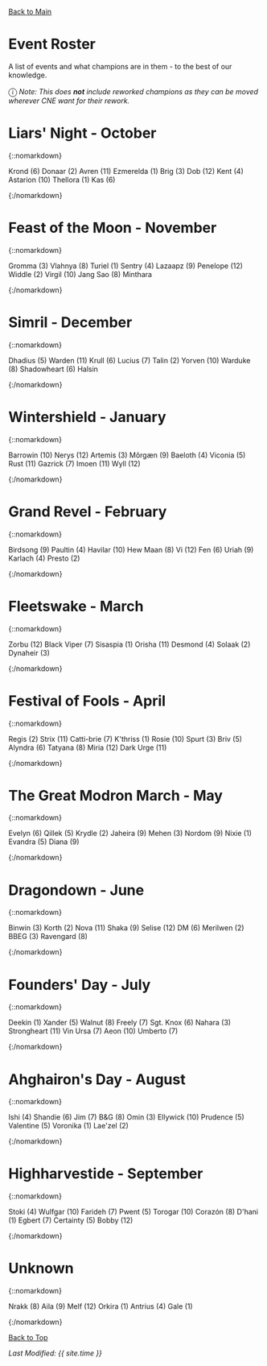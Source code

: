 [Back to Main](index.md)

# Event Roster

A list of events and what champions are in them - to the best of our knowledge.

<span style="font-size:1.2em;">ⓘ</span> *Note: This does **not** include reworked champions as they can be moved wherever CNE want for their rework.*

# Liars' Night - October

{::nomarkdown}

<span class="eventRosterHolder">
<span class="eventRosterChampion" id="krond" style="background-image:url(images/portraits/krond.png)">Krond (6)</span>
<span class="eventRosterChampion" id="donaar" style="background-image:url(images/portraits/donaar.png)">Donaar (2)</span>
<span class="eventRosterChampion" id="avren" style="background-image:url(images/portraits/avren.png)">Avren (11)</span>
<span class="eventRosterChampion" id="ezmerelda" style="background-image:url(images/portraits/ezmerelda.png)">Ezmerelda (1)</span>
<span class="eventRosterChampion" id="brig" style="background-image:url(images/portraits/brig.png)">Brig (3)</span>
<span class="eventRosterChampion" id="dob" style="background-image:url(images/portraits/dob.png)">Dob (12)</span>
<span class="eventRosterChampion" id="kent" style="background-image:url(images/portraits/kent.png)">Kent (4)</span>
<span class="eventRosterChampion" id="astarion" style="background-image:url(images/portraits/astarion.png)">Astarion (10)</span>
<span class="eventRosterChampion" id="thellora" style="background-image:url(images/portraits/thellora.png)">Thellora (1)</span>
<span class="eventRosterChampion" id="kas" style="background-image:url(images/portraits/kas.png)">Kas (6)</span>
</span>

{:/nomarkdown}

# Feast of the Moon - November

{::nomarkdown}

<span class="eventRosterHolder">
<span class="eventRosterChampion" id="gromma" style="background-image:url(images/portraits/gromma.png)">Gromma (3)</span>
<span class="eventRosterChampion" id="vlahnya" style="background-image:url(images/portraits/vlahnya.png)">Vlahnya (8)</span>
<span class="eventRosterChampion" id="turiel" style="background-image:url(images/portraits/turiel.png)">Turiel (1)</span>
<span class="eventRosterChampion" id="sentry" style="background-image:url(images/portraits/sentry.png)">Sentry (4)</span>
<span class="eventRosterChampion" id="lazaapz" style="background-image:url(images/portraits/lazaapz.png)">Lazaapz (9)</span>
<span class="eventRosterChampion" id="penelope" style="background-image:url(images/portraits/penelope.png)">Penelope (12)</span>
<span class="eventRosterChampion" id="widdle" style="background-image:url(images/portraits/widdle.png)">Widdle (2)</span>
<span class="eventRosterChampion" id="virgil" style="background-image:url(images/portraits/virgil.png)">Virgil (10)</span>
<span class="eventRosterChampion" id="jangsao" style="background-image:url(images/portraits/jangsao.png)">Jang Sao (8)</span>
<span class="eventRosterChampion" id="minthara" style="background-image:url(images/portraits/minthara.png)">Minthara</span>
</span>

{:/nomarkdown}

# Simril - December

{::nomarkdown}

<span class="eventRosterHolder">
<span class="eventRosterChampion" id="dhadius" style="background-image:url(images/portraits/dhadius.png)">Dhadius (5)</span>
<span class="eventRosterChampion" id="warden" style="background-image:url(images/portraits/warden.png)">Warden (11)</span>
<span class="eventRosterChampion" id="krull" style="background-image:url(images/portraits/krull.png)">Krull (6)</span>
<span class="eventRosterChampion" id="lucius" style="background-image:url(images/portraits/lucius.png)">Lucius (7)</span>
<span class="eventRosterChampion" id="talin" style="background-image:url(images/portraits/talin.png)">Talin (2)</span>
<span class="eventRosterChampion" id="yorven" style="background-image:url(images/portraits/yorven.png)">Yorven (10)</span>
<span class="eventRosterChampion" id="warduke" style="background-image:url(images/portraits/warduke.png)">Warduke (8)</span>
<span class="eventRosterChampion" id="shadowheart" style="background-image:url(images/portraits/shadowheart.png)">Shadowheart (6)</span>
<span class="eventRosterChampion" id="halsin" style="background-image:url(images/portraits/halsin.png)">Halsin</span>
</span>

{:/nomarkdown}

# Wintershield - January

{::nomarkdown}

<span class="eventRosterHolder">
<span class="eventRosterChampion" id="barrowin" style="background-image:url(images/portraits/barrowin.png)">Barrowin (10)</span>
<span class="eventRosterChampion" id="nerys" style="background-image:url(images/portraits/nerys.png)">Nerys (12)</span>
<span class="eventRosterChampion" id="artemis" style="background-image:url(images/portraits/artemis.png)">Artemis (3)</span>
<span class="eventRosterChampion" id="morgaen" style="background-image:url(images/portraits/morgaen.png)">Môrgæn (9)</span>
<span class="eventRosterChampion" id="baeloth" style="background-image:url(images/portraits/baeloth.png)">Baeloth (4)</span>
<span class="eventRosterChampion" id="viconia" style="background-image:url(images/portraits/viconia.png)">Viconia (5)</span>
<span class="eventRosterChampion" id="rust" style="background-image:url(images/portraits/rust.png)">Rust (11)</span>
<span class="eventRosterChampion" id="gazrick" style="background-image:url(images/portraits/gazrick.png)">Gazrick (7)</span>
<span class="eventRosterChampion" id="imoen" style="background-image:url(images/portraits/imoen.png)">Imoen (11)</span>
<span class="eventRosterChampion" id="wyll" style="background-image:url(images/portraits/wyll.png)">Wyll (12)</span>
</span>

{:/nomarkdown}

# Grand Revel - February

{::nomarkdown}

<span class="eventRosterHolder">
<span class="eventRosterChampion" id="birdsong" style="background-image:url(images/portraits/birdsong.png)">Birdsong (9)</span>
<span class="eventRosterChampion" id="paultin" style="background-image:url(images/portraits/paultin.png)">Paultin (4)</span>
<span class="eventRosterChampion" id="havilar" style="background-image:url(images/portraits/havilar.png)">Havilar (10)</span>
<span class="eventRosterChampion" id="hewmaan" style="background-image:url(images/portraits/hewmaan.png)">Hew Maan (8)</span>
<span class="eventRosterChampion" id="vi" style="background-image:url(images/portraits/vi.png)">Vi (12)</span>
<span class="eventRosterChampion" id="fen" style="background-image:url(images/portraits/fen.png)">Fen (6)</span>
<span class="eventRosterChampion" id="uriah" style="background-image:url(images/portraits/uriah.png)">Uriah (9)</span>
<span class="eventRosterChampion" id="karlach" style="background-image:url(images/portraits/karlach.png)">Karlach (4)</span>
<span class="eventRosterChampion" id="presto" style="background-image:url(images/portraits/presto.png)">Presto (2)</span>
</span>

{:/nomarkdown}

# Fleetswake - March

{::nomarkdown}

<span class="eventRosterHolder">
<span class="eventRosterChampion" id="zorbu" style="background-image:url(images/portraits/zorbu.png)">Zorbu (12)</span>
<span class="eventRosterChampion" id="blackviper" style="background-image:url(images/portraits/blackviper.png)">Black Viper (7)</span>
<span class="eventRosterChampion" id="sisaspia" style="background-image:url(images/portraits/sisaspia.png)">Sisaspia (1)</span>
<span class="eventRosterChampion" id="orisha" style="background-image:url(images/portraits/orisha.png)">Orisha (11)</span>
<span class="eventRosterChampion" id="desmond" style="background-image:url(images/portraits/desmond.png)">Desmond (4)</span>
<span class="eventRosterChampion" id="solaak" style="background-image:url(images/portraits/solaak.png)">Solaak (2)</span>
<span class="eventRosterChampion" id="dynaheir" style="background-image:url(images/portraits/dynaheir.png)">Dynaheir (3)</span>
</span>

{:/nomarkdown}

# Festival of Fools - April

{::nomarkdown}

<span class="eventRosterHolder">
<span class="eventRosterChampion" id="regis" style="background-image:url(images/portraits/regis.png)">Regis (2)</span>
<span class="eventRosterChampion" id="strix" style="background-image:url(images/portraits/strix.png)">Strix (11)</span>
<span class="eventRosterChampion" id="cattibrie" style="background-image:url(images/portraits/cattibrie.png)">Catti-brie (7)</span>
<span class="eventRosterChampion" id="kthriss" style="background-image:url(images/portraits/kthriss.png)">K'thriss (1)</span>
<span class="eventRosterChampion" id="rosie" style="background-image:url(images/portraits/rosie.png)">Rosie (10)</span>
<span class="eventRosterChampion" id="spurt" style="background-image:url(images/portraits/spurt.png)">Spurt (3)</span>
<span class="eventRosterChampion" id="briv" style="background-image:url(images/portraits/briv.png)">Briv (5)</span>
<span class="eventRosterChampion" id="alyndra" style="background-image:url(images/portraits/alyndra.png)">Alyndra (6)</span>
<span class="eventRosterChampion" id="tatyana" style="background-image:url(images/portraits/tatyana.png)">Tatyana (8)</span>
<span class="eventRosterChampion" id="miria" style="background-image:url(images/portraits/miria.png)">Miria (12)</span>
<span class="eventRosterChampion" id="darkurge" style="background-image:url(images/portraits/darkurge.png)">Dark Urge (11)</span>
</span>

{:/nomarkdown}

# The Great Modron March - May

{::nomarkdown}

<span class="eventRosterHolder">
<span class="eventRosterChampion" id="evelyn" style="background-image:url(images/portraits/evelyn.png)">Evelyn (6)</span>
<span class="eventRosterChampion" id="qillek" style="background-image:url(images/portraits/qillek.png)">Qillek (5)</span>
<span class="eventRosterChampion" id="krydle" style="background-image:url(images/portraits/krydle.png)">Krydle (2)</span>
<span class="eventRosterChampion" id="jaheira" style="background-image:url(images/portraits/jaheira.png)">Jaheira (9)</span>
<span class="eventRosterChampion" id="mehen" style="background-image:url(images/portraits/mehen.png)">Mehen (3)</span>
<span class="eventRosterChampion" id="nordom" style="background-image:url(images/portraits/nordom.png)">Nordom (9)</span>
<span class="eventRosterChampion" id="nixie" style="background-image:url(images/portraits/nixie.png)">Nixie (1)</span>
<span class="eventRosterChampion" id="evandra" style="background-image:url(images/portraits/evandra.png)">Evandra (5)</span>
<span class="eventRosterChampion" id="diana" style="background-image:url(images/portraits/diana.png)">Diana (9)</span>
</span>

{:/nomarkdown}

# Dragondown - June

{::nomarkdown}

<span class="eventRosterHolder">
<span class="eventRosterChampion" id="binwin" style="background-image:url(images/portraits/binwin.png)">Binwin (3)</span>
<span class="eventRosterChampion" id="korth" style="background-image:url(images/portraits/korth.png)">Korth (2)</span>
<span class="eventRosterChampion" id="nova" style="background-image:url(images/portraits/nova.png)">Nova (11)</span>
<span class="eventRosterChampion" id="shaka" style="background-image:url(images/portraits/shaka.png)">Shaka (9)</span>
<span class="eventRosterChampion" id="selise" style="background-image:url(images/portraits/selise.png)">Selise (12)</span>
<span class="eventRosterChampion" id="dm" style="background-image:url(images/portraits/dm.png)">DM (6)</span>
<span class="eventRosterChampion" id="merilwen" style="background-image:url(images/portraits/merilwen.png)">Merilwen (2)</span>
<span class="eventRosterChampion" id="bbeg" style="background-image:url(images/portraits/bbeg.png)">BBEG (3)</span>
<span class="eventRosterChampion" id="ravengard" style="background-image:url(images/portraits/ravengard.png)">Ravengard (8)</span>
</span>

{:/nomarkdown}

# Founders' Day - July

{::nomarkdown}

<span class="eventRosterHolder">
<span class="eventRosterChampion" id="deekin" style="background-image:url(images/portraits/deekin.png)">Deekin (1)</span>
<span class="eventRosterChampion" id="xander" style="background-image:url(images/portraits/xander.png)">Xander (5)</span>
<span class="eventRosterChampion" id="walnut" style="background-image:url(images/portraits/walnut.png)">Walnut (8)</span>
<span class="eventRosterChampion" id="freely" style="background-image:url(images/portraits/freely.png)">Freely (7)</span>
<span class="eventRosterChampion" id="sgtknox" style="background-image:url(images/portraits/sgtknox.png)">Sgt. Knox (6)</span>
<span class="eventRosterChampion" id="nahara" style="background-image:url(images/portraits/nahara.png)">Nahara (3)</span>
<span class="eventRosterChampion" id="strongheart" style="background-image:url(images/portraits/strongheart.png)">Strongheart (11)</span>
<span class="eventRosterChampion" id="vinursa" style="background-image:url(images/portraits/vinursa.png)">Vin Ursa (7)</span>
<span class="eventRosterChampion" id="aeon" style="background-image:url(images/portraits/aeon.png)">Aeon (10)</span>
<span class="eventRosterChampion" id="umberto" style="background-image:url(images/portraits/umberto.png)">Umberto (7)</span>
</span>

{:/nomarkdown}

# Ahghairon's Day - August

{::nomarkdown}

<span class="eventRosterHolder">
<span class="eventRosterChampion" id="ishi" style="background-image:url(images/portraits/ishi.png)">Ishi (4)</span>
<span class="eventRosterChampion" id="shandie" style="background-image:url(images/portraits/shandie.png)">Shandie (6)</span>
<span class="eventRosterChampion" id="jim" style="background-image:url(images/portraits/jim.png)">Jim (7)</span>
<span class="eventRosterChampion" id="b&g" style="background-image:url(images/portraits/b&g.png)">B&G (8)</span>
<span class="eventRosterChampion" id="omin" style="background-image:url(images/portraits/omin.png)">Omin (3)</span>
<span class="eventRosterChampion" id="ellywick" style="background-image:url(images/portraits/ellywick.png)">Ellywick (10)</span>
<span class="eventRosterChampion" id="prudence" style="background-image:url(images/portraits/prudence.png)">Prudence (5)</span>
<span class="eventRosterChampion" id="valentine" style="background-image:url(images/portraits/valentine.png)">Valentine (5)</span>
<span class="eventRosterChampion" id="voronika" style="background-image:url(images/portraits/voronika.png)">Voronika (1)</span>
<span class="eventRosterChampion" id="laezel" style="background-image:url(images/portraits/laezel.png)">Lae'zel (2)</span>
</span>

{:/nomarkdown}

# Highharvestide - September

{::nomarkdown}

<span class="eventRosterHolder">
<span class="eventRosterChampion" id="stoki" style="background-image:url(images/portraits/stoki.png)">Stoki (4)</span>
<span class="eventRosterChampion" id="wulfgar" style="background-image:url(images/portraits/wulfgar.png)">Wulfgar (10)</span>
<span class="eventRosterChampion" id="farideh" style="background-image:url(images/portraits/farideh.png)">Farideh (7)</span>
<span class="eventRosterChampion" id="pwent" style="background-image:url(images/portraits/pwent.png)">Pwent (5)</span>
<span class="eventRosterChampion" id="torogar" style="background-image:url(images/portraits/torogar.png)">Torogar (10)</span>
<span class="eventRosterChampion" id="corazon" style="background-image:url(images/portraits/corazon.png)">Corazón (8)</span>
<span class="eventRosterChampion" id="dhani" style="background-image:url(images/portraits/dhani.png)">D'hani (1)</span>
<span class="eventRosterChampion" id="egbert" style="background-image:url(images/portraits/egbert.png)">Egbert (7)</span>
<span class="eventRosterChampion" id="certainty" style="background-image:url(images/portraits/certainty.png)">Certainty (5)</span>
<span class="eventRosterChampion" id="bobby" style="background-image:url(images/portraits/bobby.png)">Bobby (12)</span>
</span>

{:/nomarkdown}

# Unknown

{::nomarkdown}

<span class="eventRosterHolder">
<span class="eventRosterChampion" id="nrakk" style="background-image:url(images/portraits/nrakk.png)">Nrakk (8)</span>
<span class="eventRosterChampion" id="aila" style="background-image:url(images/portraits/aila.png)">Aila (9)</span>
<span class="eventRosterChampion" id="melf" style="background-image:url(images/portraits/melf.png)">Melf (12)</span>
<span class="eventRosterChampion" id="orkira" style="background-image:url(images/portraits/orkira.png)">Orkira (1)</span>
<span class="eventRosterChampion" id="antrius" style="background-image:url(images/portraits/antrius.png)">Antrius (4)</span>
<span class="eventRosterChampion" id="gale" style="background-image:url(images/portraits/gale.png)">Gale (1)</span>
</span>

{:/nomarkdown}

[Back to Top](#top)

*Last Modified: {{ site.time }}*